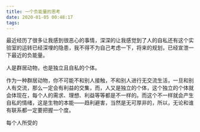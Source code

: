```yaml
---
title: 一个负能量的思考
date: 2020-01-05 00:48:17
tags:
---
```

最近经历了很多让我感到很恶心的事情，深深的让我感觉到了人的自私还有这个实验室的运转已经深埋的隐患，我不得不为自己考虑一下，将来的规划，已经宣泄一下最近的负能量。

人是群居动物，也是独立且自私的个体。

作为一种群居动物，你不可能不和别人接触，不和别人进行无交流生活，一旦和别人有交流，那么一定会有利益的交集，而，人又是独立的个体，这个独立的个体就会体现在，每个人的需求、理想、利益等等都是不一样的。而这个不一样就会产生自私的情绪，这是生物的本能——趋利避害，当然是无可厚非的，所以，无论和谁有联系都一定要把握一个度。

每个人所受的
